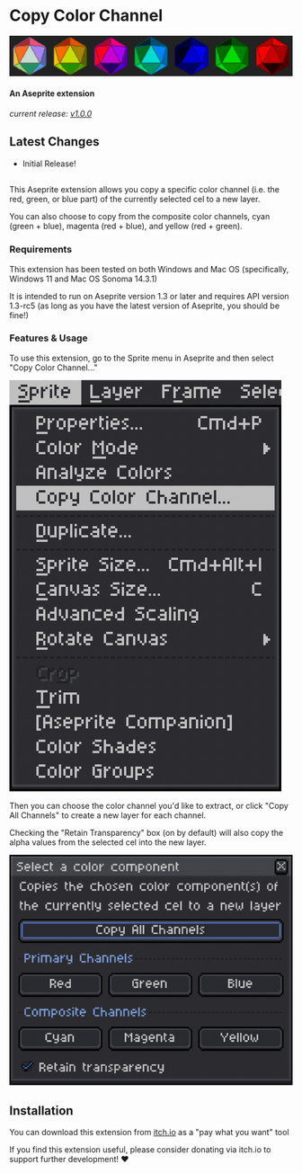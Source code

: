 # Copy Color Channel

<img src="./screenshots/D20 Multi - All Channels - Banner - export.png" />

#### An Aseprite extension
*current release: [v1.0.0](https://sudo-whoami.itch.io/copy-color-channel)*

## Latest Changes
- Initial Release!

##
This Aseprite extension allows you copy a specific color channel (i.e. the red, green, or blue part) of the currently selected cel to a new layer.

You can also choose to copy from the composite color channels, cyan (green + blue), magenta (red + blue), and yellow (red + green).

### Requirements

This extension has been tested on both Windows and Mac OS (specifically, Windows 11 and Mac OS Sonoma 14.3.1)

It is intended to run on Aseprite version 1.3 or later and requires API version 1.3-rc5 (as long as you have the latest version of Aseprite, you should be fine!)

### Features & Usage

To use this extension, go to the Sprite menu in Aseprite and then select "Copy Color Channel..."

<img src="./screenshots/menu selection.png" />

Then you can choose the color channel you'd like to extract, or click "Copy All Channels" to create a new layer for each channel.

Checking the "Retain Transparency" box (on by default) will also copy the alpha values from the selected cel into the new layer.

<img src="./screenshots/dialog.png" />

## Installation
You can download this extension from [itch.io](https://sudo-whoami.itch.io/copy-color-channel) as a "pay what you want" tool

If you find this extension useful, please consider donating via itch.io to support further development! &hearts;
